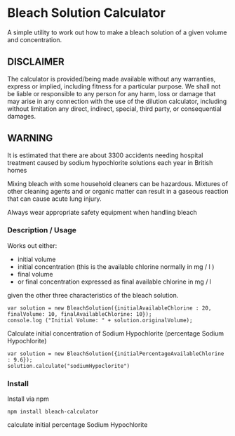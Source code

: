 # Bleach Solution Calculator

A simple utility to work out how to make a bleach solution of a given volume and concentration.

## DISCLAIMER

The calculator is provided/being made available  without any warranties, express or implied, including fitness for a particular purpose. We shall not be liable or responsible to any person for any harm, loss or damage that may arise in any connection with the use of the dilution calculator, including without limitation any direct, indirect, special, third party, or consequential damages.

## WARNING

It is estimated that there are about 3300 accidents needing hospital treatment caused by sodium hypochlorite solutions each year in British homes

Mixing bleach with some household cleaners can be hazardous.  Mixtures of other cleaning agents and or organic matter can result in a gaseous reaction that can cause acute lung injury.


Always wear appropriate safety equipment when handling bleach

### Description / Usage

Works out either:

  - initial volume
  - initial concentration (this is the available chlorine normally in mg / l )
  - final volume
  - or final concentration expressed as final available chlorine in mg / l

given the other three characteristics of the bleach solution.


```
var solution = new BleachSolution({initialAvailableChlorine : 20, finalVolume: 10, finalAvailableChlorine: 10});
console.log ("Initial Volume: " + solution.originalVolume);

```

Calculate initial concentration of Sodium Hypochlorite (percentage Sodium Hypochlorite)

```
var solution = new BleachSolution({initialPercentageAvailableChlorine : 9.6});
solution.calculate("sodiumHypoclorite")
```


### Install

Install via npm

```
npm install bleach-calculator
```



calculate initial percentage Sodium Hypochlorite
